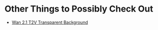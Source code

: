 # Other Things to Possibly Check Out

* [Wan 2.1 T2V Transparent Background](https://github.com/WeChatCV/Wan-Alpha)
